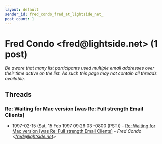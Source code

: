 ```yaml
---
layout: default
sender_id: fred_condo_fred_at_lightside_net_
post_count: 1
---
```


# Fred Condo <fred<span>@</span>lightside.net> (1 post)

_Be aware that many list participants used multiple email addresses over their time active on the list. As such this page may not contain all threads available._

## Threads

### Re: Waiting for Mac version [was Re: Full strength Email Clients]
+ 1997-02-15 (Sat, 15 Feb 1997 09:26:03 -0800 (PST)) - [Re: Waiting for Mac version [was Re: Full strength Email Clients]](/archive/1997/02/4b8122d39b7c8e7d7c051c84e8646ea73f127d64702a8fc6f6a58a755e6d22a0) - _Fred Condo \<fred@lightside.net\>_

